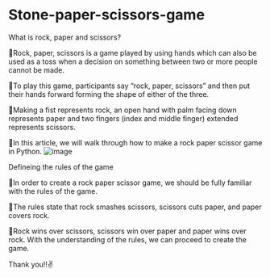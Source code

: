 # Stone-paper-scissors-game

What is rock, paper and scissors?


💫Rock, paper, scissors is a game played by using hands which can also be used as a toss when a decision on something between two or more people cannot be made. 

💫To play this game, participants say “rock, paper, scissors” and then put their hands forward forming the shape of either of the three.

💫Making a fist represents rock, an open hand with palm facing down represents paper and two fingers (index and middle finger) extended represents scissors. 

💫In this article, we will walk through how to make a rock paper scissor game in Python.
![image](https://github.com/Samvruthabalavenkatraman/Stone-paper-scissors-game/assets/141299488/5388239c-b494-4090-aa37-6ca1566d4c68)

 Defineing the rules of the game

 💫In order to create a rock paper scissor game, we should be fully familiar with the rules of the game. 

💫The rules state that rock smashes scissors, scissors cuts paper, and paper covers rock. 

💫Rock wins over scissors, scissors win over paper and paper wins over rock. With the understanding of the rules, we can proceed to create the game.


Thank you!!✌️

